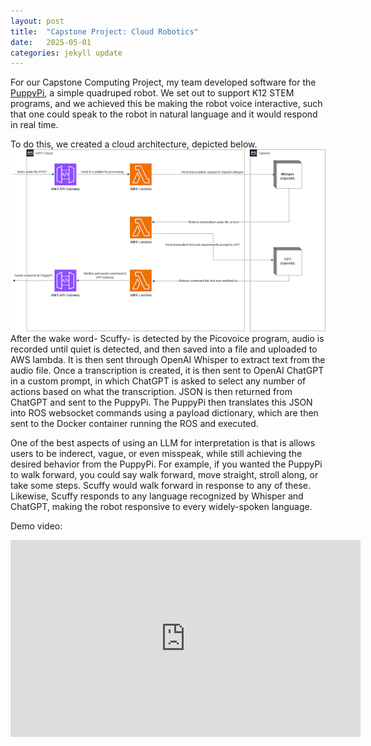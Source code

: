 ```yaml
---
layout: post
title:  "Capstone Project: Cloud Robotics"
date:   2025-05-01
categories: jekyll update
---
```

For our Capstone Computing Project, my team developed software for the [PuppyPi](https://www.hiwonder.com/products/puppypi?srsltid=AfmBOoob_T0YRTQcpE1lJoqemL3ZmjQ1DwDOW8U412TIGdCUq_nBo4oG),
a simple quadruped robot. We set out to support K12 STEM programs, and we achieved this be making the robot voice interactive,
such that one could speak to the robot in natural language and it would respond in real time. 

To do this, we created a cloud architecture, depicted below.  
![Cloud Architecture](/assets/puppypi_cloud_architecture.png)  
After the wake word- Scuffy- is detected by the Picovoice program, audio is recorded until quiet is detected, and then saved into a file and uploaded to AWS lambda. It is then sent through OpenAI Whisper to extract text from the audio file. Once a transcription is created, it is then sent to OpenAI ChatGPT in a custom prompt, in which ChatGPT is asked to select any number of actions based on what the transcription. JSON is then returned from ChatGPT and sent to the PuppyPi. The PuppyPi then translates this JSON into ROS websocket commands using a payload dictionary, which are then sent to the Docker container running the ROS and executed.  

One of the best aspects of using an LLM for interpretation is that is allows users to be inderect, vague, or even misspeak, while still achieving the desired behavior from the PuppyPi. For example, if you wanted the PuppyPi to walk forward, you could say walk forward, move straight, stroll along, or take some steps. Scuffy would walk forward in response to any of these. Likewise, Scuffy responds to any language recognized by Whisper and ChatGPT, making the robot responsive to every widely-spoken language.  

Demo video: 
<iframe width="560" height="315" src="https://www.youtube.com/embed/qUq1ZZ1_EhI?si=5hAZLLw7iD4rQ3--&amp;start=2" title="YouTube video player" frameborder="0" allow="accelerometer; autoplay; clipboard-write; encrypted-media; gyroscope; picture-in-picture; web-share" referrerpolicy="strict-origin-when-cross-origin" allowfullscreen></iframe>


